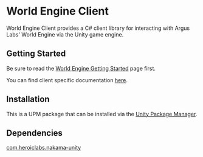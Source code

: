 # World Engine Client
World Engine Client provides a C# client library for interacting with Argus Labs' World Engine
via the Unity game engine.

## Getting Started
Be sure to read the [World Engine Getting Started](https://world.dev/introduction) page first.

You can find client specific documentation [here](https://world.dev/client/introduction).

## Installation
This is a UPM package that can be installed via the [Unity Package Manager](https://docs.unity3d.com/2022.3/Documentation/Manual/upm-ui.html).

## Dependencies
[com.heroiclabs.nakama-unity](https://github.com/heroiclabs/nakama-unity.git?path=/Packages/Nakama#v3.6.0)
